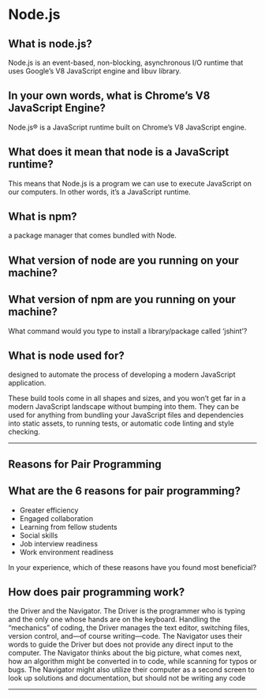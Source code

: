 
# Node.js


## What is node.js?

Node.js is an event-based, non-blocking, asynchronous I/O runtime that uses Google’s V8 JavaScript engine and libuv library.

## In your own words, what is Chrome’s V8 JavaScript Engine?

Node.js® is a JavaScript runtime built on Chrome’s V8 JavaScript engine. 

## What does it mean that node is a JavaScript runtime?

This means that Node.js is a program we can use to execute JavaScript on our computers. In other words, it’s a JavaScript runtime.

## What is npm?
 a package manager that comes bundled with Node.

## What version of node are you running on your machine?

## What version of npm are you running on your machine?
What command would you type to install a library/package called ‘jshint’?

## What is node used for?
 designed to automate the process of developing a modern JavaScript application.

These build tools come in all shapes and sizes, and you won’t get far in a modern JavaScript landscape without bumping into them. They can be used for anything from bundling your JavaScript files and dependencies into static assets, to running tests, or automatic code linting and style checking.

----------

## Reasons for Pair Programming

## What are the 6 reasons for pair programming?
* Greater efficiency
* Engaged collaboration
* Learning from fellow students
* Social skills
* Job interview readiness
* Work environment readiness

In your experience, which of these reasons have you found most beneficial?

## How does pair programming work?
the Driver and the Navigator. The Driver is the programmer who is typing and the only one whose hands are on the keyboard. Handling the “mechanics” of coding, the Driver manages the text editor, switching files, version control, and—of course writing—code. The Navigator uses their words to guide the Driver but does not provide any direct input to the computer. The Navigator thinks about the big picture, what comes next, how an algorithm might be converted in to code, while scanning for typos or bugs. The Navigator might also utilize their computer as a second screen to look up solutions and documentation, but should not be writing any code

------------